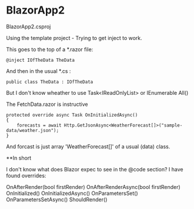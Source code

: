 # BlazorApp2
BlazorApp2.csproj

Using the template project - Trying to get inject to work.

This goes to the top of a *.razor file:

    @inject IOfTheData TheData
    
And then in the usual  *.cs :

    public class TheData : IOfTheData


But I don't know wheather to use 
    Task<IReadOnlyList<Country>>
or
    IEnumerable<Country> All()
  
The FetchData.razor is instructive

    protected override async Task OnInitializedAsync()
    {
        forecasts = await Http.GetJsonAsync<WeatherForecast[]>("sample-data/weather.json");
    }
    
And forcast is just array 'WeatherForecast[]' of a usual (data) class.

**In short

I don't know what does Blazor expec to see in the @code section?
I have found overrides:

  
  OnAfterRender(bool firstRender)
  OnAfterRenderAsync(bool firstRender)
  OnInitialized()
  OnInitializedAsync()
  OnParametersSet()
  OnParametersSetAsync()
  ShouldRender()
  
  
  
  
